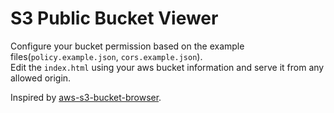 # S3 Public Bucket Viewer

Configure your bucket permission based on the example files(`policy.example.json`, `cors.example.json`).  
Edit the `index.html` using your aws bucket information and serve it from any allowed origin.  

Inspired by [aws-s3-bucket-browser](https://github.com/qoomon/aws-s3-bucket-browser).
